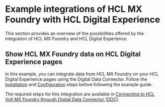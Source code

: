 # Example integrations of HCL MX Foundry with HCL Digital Experience

This section provides an overview of the possibilities offered by the integration of HCL MX Foundry and HCL Digital Experience.

## Show HCL MX Foundry data on HCL Digital Experience pages 

In this example, you can integrate data from HCL MX Foundry on your HCL Digital Experience pages using the Digital Data Connector. Follow the [Installation](../installation/index.md) and [Configuration](../configuration/index.md) steps before following the example guide.

The required steps for this integration are available in [Connecting to HCL Volt MX Foundry through Digital Data Connector (DDC)](../../../ddc/integrating_voltmx_foundry/index.md).
